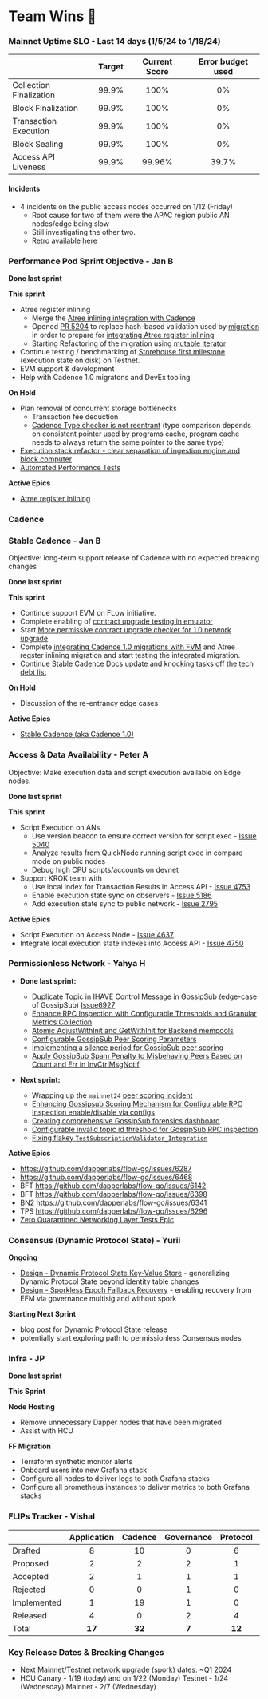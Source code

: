 # Team Wins 🎉

### Mainnet Uptime SLO - Last 14 days (1/5/24 to 1/18/24)

|                         | Target | Current Score | Error budget used |
|:------------------------|:------:|:-------------:|:-----------------:|
| Collection Finalization | 99.9%   |    100%       |       0%         |
| Block Finalization      | 99.9%   |    100%       |       0%         |
| Transaction Execution   | 99.9%   |    100%       |       0%         |
| Block Sealing           | 99.9%   |    100%       |       0%         |
| Access API Liveness     | 99.9%  |     99.96%     |       39.7%      |

#### Incidents
- 4 incidents on the public access nodes occurred on 1/12 (Friday)
  - Root cause for two of them were the APAC region public AN nodes/edge being slow
  - Still investigating the other two.
  - Retro available [here](https://www.notion.so/dapperlabs/Mainnet-24-QN-AN-Fancraze-Finoa-issue-01-12-2024-c7a8c6bedd4345e5a72e9571ec01891e#4685bc247c624bf09b00478d3bf239eb)

### **Performance Pod Sprint Objective - Jan B**

**Done last sprint**

**This sprint**

- Atree register inlining
  - Merge the [Atree inlining integration with Cadence](https://github.com/onflow/cadence/pull/2882)
  - Opened [PR 5204](https://github.com/onflow/flow-go/pull/5204) to replace hash-based validation used by [migration](https://github.com/onflow/flow-go/pull/4633) in order to prepare for [integrating Atree register inlining](https://github.com/onflow/cadence/issues/2809)
  - Starting Refactoring of the migration using [mutable iterator](https://github.com/onflow/atree/pull/359)
- Continue testing / benchmarking of [Storehouse first milestone](https://github.com/onflow/flow-go/issues/4682) (execution state on disk) on Testnet.
- EVM support & development
- Help with Cadence 1.0 migratons and DevEx tooling

**On Hold**

- Plan removal of concurrent storage bottlenecks
    - Transaction fee deduction
    - [Cadence Type checker is not reentrant](https://dapperlabs.slack.com/archives/CG0B7CJAJ/p1684434997197079) (type comparison depends on consistent pointer used by programs cache, program cache needs to always return the same pointer to the same type)
- [Execution stack refactor - clear separation of ingestion engine and block computer](https://github.com/onflow/flow-go/issues/4077)
- [Automated Performance Tests](https://github.com/onflow/flow-go/issues/3548)

**Active Epics**

- [Atree register inlining](https://github.com/onflow/atree/issues/292)

### Cadence

### **Stable Cadence - Jan B**
Objective: long-term support release of Cadence with no expected breaking changes

**Done last sprint**

**This sprint**

- Continue support EVM on FLow initiative.
- Complete enabling of [contract upgrade testing in emulator](https://github.com/onflow/cadence/issues/2947)
- Start [More permissive contract upgrade checker for 1.0 network upgrade](https://github.com/onflow/cadence/issues/2865)
- Complete [integrating Cadence 1.0 migrations with FVM](https://github.com/onflow/cadence/issues/2990) and Atree regster inlining migration and start testing the integrated migration.
- Continue Stable Cadence Docs update and knocking tasks off the [tech debt list](https://github.com/onflow/cadence/issues/2642)


**On Hold**
- Discussion of the re-entrancy edge cases

**Active Epics**
- [Stable Cadence (aka Cadence 1.0)](https://github.com/onflow/cadence/issues/2642)


### **Access & Data Availability - Peter A**
Objective: Make execution data and script execution available on Edge nodes.

**Done last sprint**

**This sprint**

- Script Execution on ANs
  - Use version beacon to ensure correct version for script exec - [Issue 5040](https://github.com/onflow/flow-go/issues/5040)
  - Analyze results from QuickNode running script exec in compare mode on public nodes
  - Debug high CPU scripts/accounts on devnet
- Support KROK team with
  - Use local index for Transaction Results in Access API - [Issue 4753](https://github.com/onflow/flow-go/issues/4753)
  - Enable execution state sync on observers - [Issue 5186](https://github.com/onflow/flow-go/issues/5186)
  - Add execution state sync to public network - [Issue 2795](https://github.com/onflow/flow-go/issues/2795)

**Active Epics**

- Script Execution on Access Node - [Issue 4637](https://github.com/onflow/flow-go/issues/4637)
- Integrate local execution state indexes into Access API - [Issue 4750](https://github.com/onflow/flow-go/issues/4750)


### **Permissionless Network - Yahya H**

- **Done last sprint:**
  - Duplicate Topic in IHAVE Control Message in GossipSub (edge-case of GossipSub) [Issue6927](https://github.com/dapperlabs/flow-go/issues/6927)
  - [Enhance RPC Inspection with Configurable Thresholds and Granular Metrics Collection](https://github.com/onflow/flow-go/pull/5234)
  - [Atomic AdjustWithInit and GetWithInit for Backend mempools](https://github.com/onflow/flow-go/pull/5206)
  - [Configurable GossipSub Peer Scoring Parameters](https://github.com/onflow/flow-go/pull/5210)
  - [Implementing a silence period for GossipSub peer scoring](https://github.com/onflow/flow-go/pull/5084)
  - [Apply GossipSub Spam Penalty to Misbehaving Peers Based on Count and Err in InvCtrlMsgNotif](https://github.com/onflow/flow-go/pull/4978)

- **Next sprint:**
    - Wrapping up the `mainnet24` [peer scoring incident](https://github.com/dapperlabs/flow-go/issues/6913)
    - [Enhancing Gossipsub Scoring Mechanism for Configurable RPC Inspection enable/disable via configs](https://github.com/dapperlabs/flow-go/issues/6930)
    - [Creating comprehensive GossipSub forensics dashboard](https://github.com/dapperlabs/flow-go/issues/6933)
    - [Configurable invalid topic id threshold for GossipSub RPC inspection](https://github.com/dapperlabs/flow-go/issues/6934)
    - [Fixing flakey `TestSubscriptionValidator_Integration`](https://github.com/dapperlabs/flow-go/issues/6932)


**Active Epics**

- https://github.com/dapperlabs/flow-go/issues/6287
- https://github.com/dapperlabs/flow-go/issues/6468
- BFT https://github.com/dapperlabs/flow-go/issues/6142
- BFT https://github.com/dapperlabs/flow-go/issues/6398
- BN2 https://github.com/dapperlabs/flow-go/issues/6341
- TPS  https://github.com/dapperlabs/flow-go/issues/6296
- [Zero Quarantined Networking Layer Tests Epic](https://github.com/onflow/flow-go/issues/4816)

### **Consensus (Dynamic Protocol State) - Yurii**

**Ongoing**

* [Design - Dynamic Protocol State Key-Value Store](https://www.notion.so/dapperlabs/Protocol-state-key-value-storage-497326ff9cf44ff4a70610a0dad329b3?pvs=4) - generalizing Dynamic Protocol State beyond identity table changes
* [Design - Sporkless Epoch Fallback Recovery](https://www.notion.so/dapperlabs/Spork-less-Epoch-Fallback-Recovery-Design-II-Epoch-Extensions-a7673e45e9064d12b6b48aa517bd1763?pvs=4) - enabling recovery from EFM via governance multisig and without spork

**Starting Next Sprint**
* blog post for Dynamic Protocol State release
* potentially start exploring path to permissionless Consensus nodes


### **Infra - JP**

**Done last sprint**

**This Sprint**

************Node Hosting************
- Remove unnecessary Dapper nodes that have been migrated
- Assist with HCU

************FF Migration************
- Terraform synthetic monitor alerts
- Onboard users into new Grafana stack
- Configure all nodes to deliver logs to both Grafana stacks
- Configure all prometheus instances to deliver metrics to both Grafana stacks 

### FLIPs Tracker - Vishal

|                         | Application | Cadence | Governance | Protocol | Total |  
|:------------------------|:------:|:-------------:|:-----------------:|:-----------------:|:-----------------:|
| Drafted     | 8  |    10    |       0          |       6          |        **24**          |
| Proposed    | 2  |    2     |       2          |       1          |        **7**          |
| Accepted    | 2  |    1     |       1       |       1          |        **5**          |
| Rejected    | 0  |    0     |       1       |       0          |        **1**          |
| Implemented | 1  |    19    |       1       |       0          |        **21**          |
| Released    | 4  |    0     |       2       |       4          |        **10**          |
| Total       | **17**  |    **32**    |       **7**       |       **12**          |        **68**          |

### Key Release Dates & Breaking Changes

- Next Mainnet/Testnet network upgrade (spork) dates: ~Q1 2024
- HCU
  Canary  - 1/19 (today) and on 1/22 (Monday)
  Testnet - 1/24 (Wednesday)
  Mainnet - 2/7 (Wednesday)
